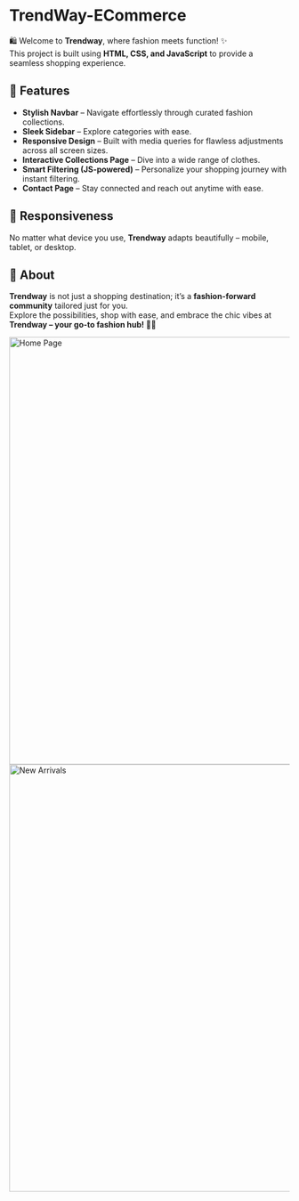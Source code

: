 # **TrendWay-ECommerce**

🛍️ Welcome to **Trendway**, where fashion meets function! ✨  
This project is built using **HTML, CSS, and JavaScript** to provide a seamless shopping experience.  

## 🚀 Features

- **Stylish Navbar** – Navigate effortlessly through curated fashion collections.  
- **Sleek Sidebar** – Explore categories with ease.  
- **Responsive Design** – Built with media queries for flawless adjustments across all screen sizes.  
- **Interactive Collections Page** – Dive into a wide range of clothes.  
- **Smart Filtering (JS-powered)** – Personalize your shopping journey with instant filtering.  
- **Contact Page** – Stay connected and reach out anytime with ease.  

## 📱 Responsiveness
No matter what device you use, **Trendway** adapts beautifully – mobile, tablet, or desktop.  

## 🌟 About
**Trendway** is not just a shopping destination; it’s a **fashion-forward community** tailored just for you.  
Explore the possibilities, shop with ease, and embrace the chic vibes at **Trendway – your go-to fashion hub! 👗👠**  

<img width="1366" height="768" alt="Home Page" src="https://github.com/user-attachments/assets/195c2fa1-0c9e-40fc-96f2-e8c1112f3d48" />

<img width="1366" height="768" alt="New Arrivals" src="https://github.com/user-attachments/assets/8700703c-9f46-4251-a6d0-8e04dc19dfc5" />


